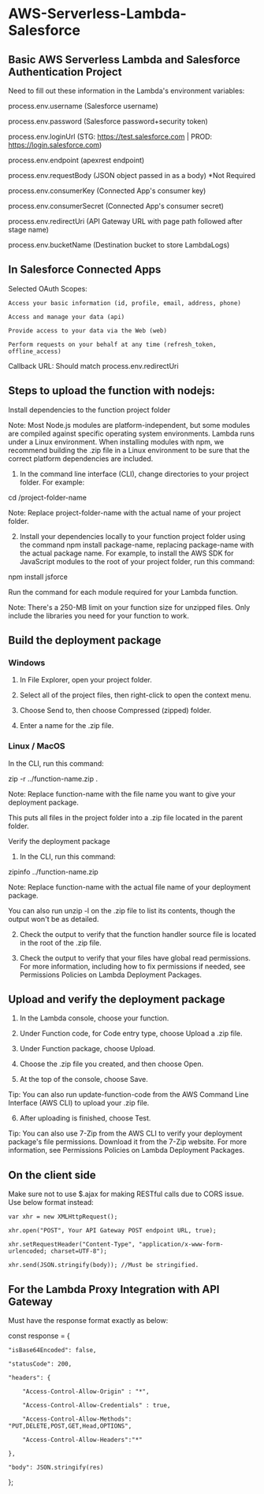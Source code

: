 # AWS-Serverless-Lambda-Salesforce
## Basic AWS Serverless Lambda and Salesforce Authentication Project

Need to fill out these information in the Lambda's environment variables:

process.env.username (Salesforce username)

process.env.password (Salesforce password+security token)

process.env.loginUrl (STG: https://test.salesforce.com | PROD: https://login.salesforce.com)

process.env.endpoint (apexrest endpoint)

process.env.requestBody (JSON object passed in as a body) *Not Required

process.env.consumerKey (Connected App's consumer key)

process.env.consumerSecret (Connected App's consumer secret)

process.env.redirectUri (API Gateway URL with page path followed after stage name)

process.env.bucketName (Destination bucket to store LambdaLogs)

## In Salesforce Connected Apps

Selected OAuth Scopes: 

    Access your basic information (id, profile, email, address, phone)

    Access and manage your data (api)

    Provide access to your data via the Web (web)

    Perform requests on your behalf at any time (refresh_token, offline_access)

Callback URL: Should match process.env.redirectUri 

## Steps to upload the function with nodejs:

Install dependencies to the function project folder

Note: Most Node.js modules are platform-independent, but some modules are compiled against specific operating system environments. Lambda runs under a Linux environment. When installing modules with npm, we recommend building the .zip file in a Linux environment to be sure that the correct platform dependencies are included.

1.    In the command line interface (CLI), change directories to your project folder. For example:

cd /project-folder-name

Note: Replace project-folder-name with the actual name of your project folder.

2.    Install your dependencies locally to your function project folder using the command npm install package-name, replacing package-name with the actual package name. For example, to install the AWS SDK for JavaScript modules to the root of your project folder, run this command:

npm install jsforce

Run the command for each module required for your Lambda function.

Note: There's a 250-MB limit on your function size for unzipped files. Only include the libraries you need for your function to work.

## Build the deployment package

### Windows

1.    In File Explorer, open your project folder.

2.    Select all of the project files, then right-click to open the context menu.

3.    Choose Send to, then choose Compressed (zipped) folder.

4.    Enter a name for the .zip file.

### Linux / MacOS

In the CLI, run this command:

zip -r ../function-name.zip .

Note: Replace function-name with the file name you want to give your deployment package.

This puts all files in the project folder into a .zip file located in the parent folder.

Verify the deployment package

1.    In the CLI, run this command:

zipinfo ../function-name.zip

Note: Replace function-name with the actual file name of your deployment package.

You can also run unzip -l on the .zip file to list its contents, though the output won't be as detailed.

2.    Check the output to verify that the function handler source file is located in the root of the .zip file.

3.    Check the output to verify that your files have global read permissions. For more information, including how to fix permissions if needed, see Permissions Policies on Lambda Deployment Packages.

## Upload and verify the deployment package

1.    In the Lambda console, choose your function.

2.    Under Function code, for Code entry type, choose Upload a .zip file.

3.    Under Function package, choose Upload.

4.    Choose the .zip file you created, and then choose Open.

5.    At the top of the console, choose Save.

Tip: You can also run update-function-code from the AWS Command Line Interface (AWS CLI) to upload your .zip file.

6.    After uploading is finished, choose Test.

Tip: You can also use 7-Zip from the AWS CLI to verify your deployment package's file permissions. Download it from the 7-Zip website. For more information, see Permissions Policies on Lambda Deployment Packages.

## On the client side

Make sure not to use $.ajax for making RESTful calls due to CORS issue. Use below format instead:

    var xhr = new XMLHttpRequest();

    xhr.open("POST", Your API Gateway POST endpoint URL, true);

    xhr.setRequestHeader("Content-Type", "application/x-www-form-urlencoded; charset=UTF-8");

    xhr.send(JSON.stringify(body)); //Must be stringified.

## For the Lambda Proxy Integration with API Gateway

Must have the response format exactly as below:

const response = {

    "isBase64Encoded": false,

    "statusCode": 200,

    "headers": {

        "Access-Control-Allow-Origin" : "*",

        "Access-Control-Allow-Credentials" : true,

        "Access-Control-Allow-Methods": "PUT,DELETE,POST,GET,Head,OPTIONS",

        "Access-Control-Allow-Headers":"*"

    },

    "body": JSON.stringify(res)
};
